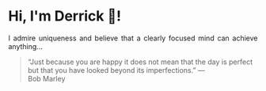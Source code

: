 # Hi, I'm Derrick 👋!
<p align="justify">I admire uniqueness and believe that a clearly focused mind can achieve anything...</p> 
<!-- #quote-start -->
<blockquote>&ldquo;Just because you are happy it does not mean that the day is perfect but that you have looked beyond its imperfections.&rdquo; &mdash; <footer>Bob Marley</footer></blockquote>
<!-- #quote-end -->
